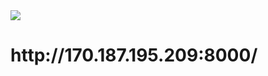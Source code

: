 <img src="https://github.com/s33ding/my_resume/raw/main/flask-container/media/icons/QR_Code.png"/>

<h1>http://170.187.195.209:8000/</h1>
